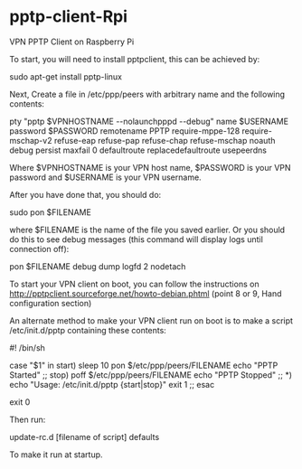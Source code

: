 # pptp-client-Rpi
VPN PPTP Client on Raspberry Pi

	

To start, you will need to install pptpclient, this can be achieved by:

sudo apt-get install pptp-linux

Next, Create a file in /etc/ppp/peers with arbitrary name and the following contents:

pty "pptp $VPNHOSTNAME --nolaunchpppd --debug"
name $USERNAME
password $PASSWORD
remotename PPTP
require-mppe-128
require-mschap-v2
refuse-eap
refuse-pap
refuse-chap
refuse-mschap
noauth
debug
persist
maxfail 0
defaultroute
replacedefaultroute
usepeerdns

Where $VPNHOSTNAME is your VPN host name, $PASSWORD is your VPN password and $USERNAME is your VPN username.

After you have done that, you should do:

sudo pon $FILENAME

where $FILENAME is the name of the file you saved earlier. Or you should do this to see debug messages (this command will display logs until connection off):

pon $FILENAME debug dump logfd 2 nodetach

To start your VPN client on boot, you can follow the instructions on http://pptpclient.sourceforge.net/howto-debian.phtml (point 8 or 9, Hand configuration section)

An alternate method to make your VPN client run on boot is to make a script /etc/init.d/pptp containing these contents:

#! /bin/sh

case "$1" in
  start)
sleep 10
pon $/etc/ppp/peers/FILENAME
    echo "PPTP Started"
    ;;
  stop)
    poff $/etc/ppp/peers/FILENAME
    echo "PPTP Stopped"
    ;;
  *)
    echo "Usage: /etc/init.d/pptp {start|stop}"
    exit 1
    ;;
esac

exit 0

Then run:

update-rc.d [filename of script] defaults

To make it run at startup.

